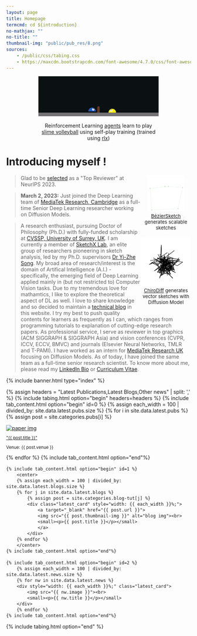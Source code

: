 ```yaml
---
layout: page
title: Homepage
termcmd: cd ${introduction}
no-mathjax: ""
no-title: ""
thumbnail-img: "public/pub_res/8.png"
sources:
    - /public/css/tabing.css
    - https://maxcdn.bootstrapcdn.com/font-awesome/4.7.0/css/font-awesome.min.css
---
```


<div style="margin-left: auto; margin-right: auto; width: 65%;">
<center>
    <img src="/public/volley.gif" style="margin: 0px;" />
    <p style="font-size: 14px; text-align: center;">Reinforcement Learning <a href="https://github.com/dasayan05/rlx/blob/master/examples/slime.py" target="_blank">agents</a> learn to play <a href="https://github.com/hardmaru/slimevolleygym" target="_blank">slime volleyball</a> using self-play training (trained using <a href="https://github.com/dasayan05/rlx" target="_blank">rlx</a>)</p>
</center>
</div>

# Introducing myself !

<div style="margin-left: auto; margin-right: auto; width: 27%; float:right; margin: 0px;">
<center>
    <img src="/public/anim.gif" style="margin: 0px; width: 75%;"/>
    <p style="font-size: 13px; text-align: center; margin: 0px;"><a href="{% post_url pubs/2020-05-22-pub-7 %}">BézierSketch</a> generates scalable sketches</p>
    <br />
    <img src="/public/cat_chirodiff.gif" style="margin: 0px;"/>
    <p style="font-size: 13px; text-align: center; margin: 0px;"><a href="{% post_url pubs/2023-01-21-pub-11 %}">ChiroDiff</a> generates vector sketches with Diffusion Model</p>
<br />
</center>
</div>

> Glad to be [selected](https://neurips.cc/Conferences/2023/ProgramCommittee#top-reivewers) as a "Top Reviewer" at NeurIPS 2023.

> **March 2, 2023:** Just joined the Deep Learning team of <a target="_blank" href="https://www.mtkresearch.com/en">MediaTek Research, Cambridge</a> as a full-time Senior Deep Learning researcher working on Diffusion Models.

> A research enthusiast, pursuing Doctor of Philosophy (Ph.D.) with fully-funded scholarship at [CVSSP, University of Surrey, UK](https://www.surrey.ac.uk/centre-vision-speech-signal-processing). I am currently a member of [SketchX Lab](http://sketchx.ai/), an elite group of researchers pioneering in sketch analysis, led by my Ph.D. supervisors [Dr Yi-Zhe Song](https://www.surrey.ac.uk/people/yi-zhe-song). My broad area of research/interest is the domain of Artifical Intelligence (A.I.) - specifically, the emerging field of Deep Learning applied mainly in (but not restricted to) Computer Vision tasks. Due to my tremendous love for mathamtics, I like to explore the theoretical aspect of DL as well. I love to share knowledge and so decided to maintain a <a href="{% link blogs.html %}">technical blog</a> in this website. I try my best to push quality contents for learners as frequently as I can, which ranges from programming tutorials to explanation of cutting-edge research papers. As professional service, I serve as reviewer in top graphics (ACM SIGGRAPH & SIGGRAPH Asia) and vision conferences (CVPR, ICCV, ECCV, BMVC) and journals (Elsevier Neural Networks, TMLR and T-PAMI). I have worked as an intern for [MediaTek Research UK](https://www.mtkresearch.com/en) focusing on Diffusion Models. As of today, I have joined the same team as a full-time senior research scientist. To know more about me, please read my [LinkedIn Bio](https://www.linkedin.com/in/ayan-das-a49928a7/) or <a href="{% link about.md %}">Curriculum Vitae</a>.

{% include banner.html type="index" %}

{% assign headers = "Latest Publications,Latest Blogs,Other news" | split: ',' %}
{% include tabing.html option="begin" headers=headers %}
    {% include tab_content.html option="begin" id=0 %}
    {% assign each_width = 100 | divided_by: site.data.latest.pubs.size %}
        {% for i in site.data.latest.pubs %}
            {% assign post = site.categories.pubs[i] %}
            <div class="latest_card" style="width: {{ each_width }}%;">
                <a target="_blank" href="{{ post.url }}">
                <img src="{{ post.thumbnail-img }}" alt="paper img"><br>
                <small>
                    <p>"{{ post.title }}"</p>
                </small>
                </a><small><p>Venue: {{ post.venue }}</p></small>
            </div>
        {% endfor %}
    {% include tab_content.html option="end"%}

    {% include tab_content.html option="begin" id=1 %}
        <center>
        {% assign each_width = 100 | divided_by: site.data.latest.blogs.size %}
        {% for j in site.data.latest.blogs %}
            {% assign post = site.categories.blog-tut[j] %}
            <div class="latest_card" style="width: {{ each_width }}%;">
                <a target="_blank" href="{{ post.url }}">
                <img src="{{ post.thumbnail-img }}" alt="blog img"><br>
                <small><p>{{ post.title }}</p></small>
                </a>
            </div>
        {% endfor %}
        </center>
    {% include tab_content.html option="end"%}

    {% include tab_content.html option="begin" id=2 %}
        {% assign each_width = 100 | divided_by: site.data.latest.news.size %}
        {% for nw in site.data.latest.news %}
        <div style="width: {{ each_width }}%;" class="latest_card">
            <img src="{{ nw.image }}"><br>
            <small><p>{{ nw.title }}</p></small>
        </div>
        {% endfor %}
    {% include tab_content.html option="end"%}
{% include tabing.html option="end" %}